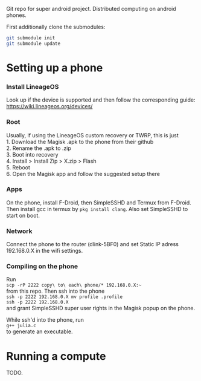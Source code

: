 Git repo for super android project. Distributed computing on android phones.

First additionally clone the submodules:
```sh
git submodule init
git submodule update
```

# Setting up a phone

### Install LineageOS
Look up if the device is supported and then follow the corresponding guide: https://wiki.lineageos.org/devices/

### Root
Usually, if using the LineageOS custom recovery or TWRP, this is just  
	1. Download the Magisk .apk to the phone from their github  
 	2. Rename the .apk to .zip  
  	3. Boot into recovery  
   	4. Install > Install Zip > X.zip > Flash  
    	5. Reboot  
     	6. Open the Magisk app and follow the suggested setup there  

### Apps
On the phone, install F-Droid, then SimpleSSHD and Termux from F-Droid.
Then install gcc in termux by `pkg install clang`.
Also set SimpleSSHD to start on boot.

### Network
Connect the phone to the router (dlink-5BF0) and set Static IP adress 192.168.0.X in the wifi settings.

### Compiling on the phone
Run  
	`scp -rP 2222 copy\ to\ each\ phone/* 192.168.0.X:~`  
from this repo.
Then ssh into the phone  
	`ssh -p 2222 192.168.0.X mv profile .profile`  
	`ssh -p 2222 192.168.0.X`  
and grant SimpleSSHD super user rights in the Magisk popup on the phone.

While ssh'd into the phone, run  
	`g++ julia.c`  
to generate an executable.


# Running a compute

TODO.
